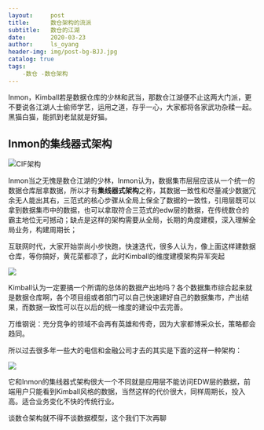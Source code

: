 ```yaml
---
layout:     post
title:      数仓架构的流派
subtitle:   数仓的江湖
date:       2020-03-23
author:     ls_oyang
header-img: img/post-bg-BJJ.jpg
catalog: true
tags:
    -数仓 -数仓架构
---
```




Inmon，Kimball若是数据仓库的少林和武当，那数仓江湖便不止这两大门派，更不要说各江湖人士偷师学艺，运用之道，存乎一心，大家都将各家武功杂糅一起。黑猫白猫，能抓到老鼠就是好猫。

## Inmon的集线器式架构

![CIF架构](https://i.niupic.com/images/2020/03/22/74ww.jpg)

Inmon当之无愧是数仓江湖的少林，Inmon认为，数据集市层层应该从一个统一的数据仓库层拿数据，所以才有**集线器式架构**之称，其数据一致性和尽量减少数据冗余无人能出其右，三范式的核心步骤从全局上保全了数据的一致性，引用层既可以拿到数据集市中的数据，也可以拿取符合三范式的edw层的数据，在传统数仓的霸主地位无可撼动；缺点是这样的架构需要从全局，长期的角度建模，深入理解全局业务，构建周期长；

互联网时代，大家开始崇尚小步快跑，快速迭代，很多人认为，像上面这样建数据仓库，等你搞好，黄花菜都凉了，此时Kimball的维度建模架构异军突起

![](https://i.niupic.com/images/2020/03/22/74wA.jpg)

Kimball认为一定要搞一个所谓的总体的数据产出地吗？各个数据集市综合起来就是数据仓库啊，各个项目组或者部门可以自己快速建好自己的数据集市，产出结果，而数据一致性可以在以后的统一维度的建设中去完善。

万维钢说：充分竞争的领域不会再有英雄和传奇，因为大家都博采众长，策略都会趋同。

所以过去很多年一些大的电信和金融公司才去的其实是下面的这样一种架构：

![](https://i.niupic.com/images/2020/03/22/74wC.jpg)

它和Inmon的集线器式架构很大一个不同就是应用层不能访问EDW层的数据，前端用户只能看到Kimball风格的数据，当然这样的代价很大，同样周期长，投入高。适合业务变化不快的传统行业。

谈数仓架构就不得不谈数据模型，这个我们下次再聊